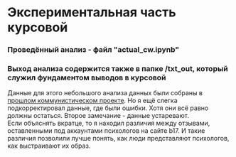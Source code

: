 # Экспериментальная часть курсовой
### Проведённый анализ - файл "actual_cw.ipynb"
### Выход анализа содержится также в папке /txt_out, который служил фундаментом выводов в курсовой

Данные для этого небольшого анализа данных были собраны в [прошлом коммунистическом проекте](https://github.com/pyrogn/vech-communism). Но я ещё слегка подкорректировал данные, где были ошибки. Хотя они всё равно должны остаться. Второе замечание - данные устаревают.    
Если объяснять вкратце, то я находил различия между отзывами, оставленными под аккаунтами психологов на сайте b17. И такие различия позволили лучше понять, как люди представляют психологов, как выстраивают их образ.

